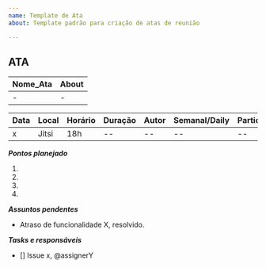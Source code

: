 ```yaml
---
name: Template de Ata
about: Template padrão para criação de atas de reunião

---
```



## ATA

|Nome_Ata | About |
| :- | :- |
| - |  -  |

| Data  | Local | Horário  | Duração | Autor | Semanal/Daily | Participantes |
| :- | :- | :- | :- | :- | :- | :- |
|  x | Jitsi | 18h | -- |  -- | -- | -- ||


***Pontos planejado***  

1.  

2.  

3.  

4. 

***Assuntos pendentes***
* Atraso de funcionalidade X, resolvido.

***Tasks e responsáveis***
- [] Issue x, @assignerY

